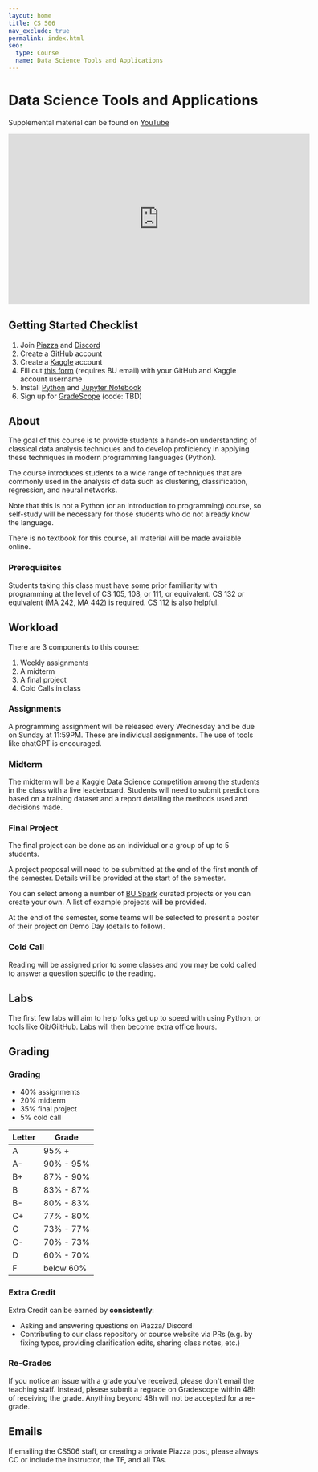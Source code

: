 ```yaml
---
layout: home
title: CS 506
nav_exclude: true
permalink: index.html
seo:
  type: Course
  name: Data Science Tools and Applications
---
```


# Data Science Tools and Applications

Supplemental material can be found on [YouTube](https://youtube.com/@howithinkabout?feature=shared)

<iframe width="600" height="340" src="https://www.youtube.com/embed/cQW_DV2nr-s?si=XM1x_0rAcMv15qTU" title="YouTube video player" frameborder="0" allow="accelerometer; autoplay; clipboard-write; encrypted-media; gyroscope; picture-in-picture; web-share" referrerpolicy="strict-origin-when-cross-origin" allowfullscreen></iframe>

## Getting Started Checklist

1. Join [Piazza]() and [Discord]()
2. Create a [GitHub](https://github.com/) account
3. Create a [Kaggle](https://www.kaggle.com/) account
4. Fill out [this form]() (requires BU email) with your GitHub and Kaggle account username
5. Install [Python](https://www.python.org/about/gettingstarted/) and [Jupyter Notebook](https://jupyter.org/install)
6. Sign up for [GradeScope]() (code: TBD)

## About

The goal of this course is to provide students a hands-on understanding of classical data analysis techniques and to develop proficiency in applying these techniques in modern programming languages (Python).

The course introduces students to a wide range of techniques that are commonly used in the analysis of data such as clustering, classification, regression, and neural networks.

Note that this is not a Python (or an introduction to programming) course, so self-study will be necessary for those students who do not already know the language.

There is no textbook for this course, all material will be made available online.

### Prerequisites

Students taking this class must have some prior familiarity with programming at the level of CS 105, 108, or 111, or equivalent. CS 132 or equivalent (MA 242, MA 442) is required. CS 112 is also helpful.

## Workload

There are 3 components to this course:

1. Weekly assignments
2. A midterm
3. A final project
4. Cold Calls in class

### Assignments

A programming assignment will be released every Wednesday and be due on Sunday at 11:59PM. These are individual assignments. The use of tools like chatGPT is encouraged.

### Midterm

The midterm will be a Kaggle Data Science competition among the students in the class with a live leaderboard. Students will need to submit predictions based on a training dataset and a report detailing the methods used and decisions made.

### Final Project

The final project can be done as an individual or a group of up to 5 students.

A project proposal will need to be submitted at the end of the first month of the semester. Details will be provided at the start of the semester.

You can select among a number of [BU Spark](https://www.bu.edu/spark/) curated projects or you can create your own. A list of example projects will be provided.

At the end of the semester, some teams will be selected to present a poster of their project on Demo Day (details to follow).

### Cold Call

Reading will be assigned prior to some classes and you may be cold called to answer a question specific to the reading.

## Labs

The first few labs will aim to help folks get up to speed with using Python, or tools like Git/GiitHub. Labs will then become extra office hours.

## Grading

### Grading

- 40% assignments
- 20% midterm
- 35% final project
- 5% cold call

| Letter | Grade  |
|----|------------|
| A  |  95% +     |
| A- |  90% - 95% |
| B+ |  87% - 90% |
| B  |  83% - 87% |
| B- |  80% - 83% |
| C+ |  77% - 80% |
| C  |  73% - 77% |
| C- |  70% - 73% |
| D  |  60% - 70% |
| F  |  below 60% |

### Extra Credit

Extra Credit can be earned by **consistently**:

- Asking and answering questions on Piazza/ Discord
- Contributing to our class repository or course website via PRs (e.g. by fixing typos, providing clarification edits, sharing class notes, etc.)

### Re-Grades

If you notice an issue with a grade you’ve received, please don't email the teaching staff. Instead, please submit a regrade on Gradescope within 48h of receiving the grade. Anything beyond 48h will not be accepted for a re-grade.

## Emails

If emailing the CS506 staff, or creating a private Piazza post, please always CC or include the instructor, the TF, and all TAs.
